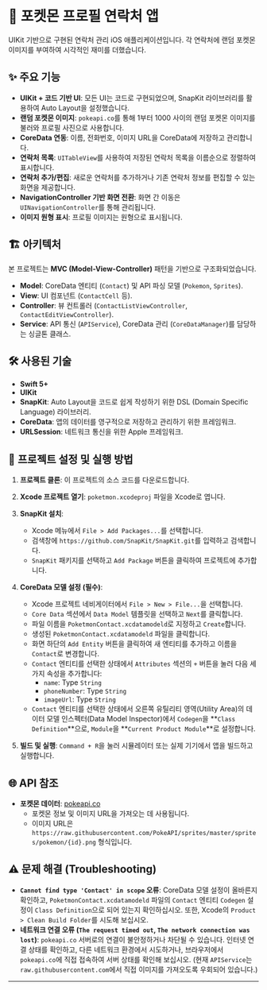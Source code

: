 # 📱 포켓몬 프로필 연락처 앱

UIKit 기반으로 구현된 연락처 관리 iOS 애플리케이션입니다. 각 연락처에 랜덤 포켓몬 이미지를 부여하여 시각적인 재미를 더했습니다.

## ✨ 주요 기능

-   **UIKit + 코드 기반 UI**: 모든 UI는 코드로 구현되었으며, SnapKit 라이브러리를 활용하여 Auto Layout을 설정했습니다.
-   **랜덤 포켓몬 이미지**: `pokeapi.co`를 통해 1부터 1000 사이의 랜덤 포켓몬 이미지를 불러와 프로필 사진으로 사용합니다.
-   **CoreData 연동**: 이름, 전화번호, 이미지 URL을 CoreData에 저장하고 관리합니다.
-   **연락처 목록**: `UITableView`를 사용하여 저장된 연락처 목록을 이름순으로 정렬하여 표시합니다.
-   **연락처 추가/편집**: 새로운 연락처를 추가하거나 기존 연락처 정보를 편집할 수 있는 화면을 제공합니다.
-   **NavigationController 기반 화면 전환**: 화면 간 이동은 `UINavigationController`를 통해 관리됩니다.
-   **이미지 원형 표시**: 프로필 이미지는 원형으로 표시됩니다.

## 🏗️ 아키텍처

본 프로젝트는 **MVC (Model-View-Controller)** 패턴을 기반으로 구조화되었습니다.

-   **Model**: CoreData 엔티티 (`Contact`) 및 API 파싱 모델 (`Pokemon`, `Sprites`).
-   **View**: UI 컴포넌트 (`ContactCell` 등).
-   **Controller**: 뷰 컨트롤러 (`ContactListViewController`, `ContactEditViewController`).
-   **Service**: API 통신 (`APIService`), CoreData 관리 (`CoreDataManager`)를 담당하는 싱글톤 클래스.

## 🛠️ 사용된 기술

-   **Swift 5+**
-   **UIKit**
-   **SnapKit**: Auto Layout을 코드로 쉽게 작성하기 위한 DSL (Domain Specific Language) 라이브러리.
-   **CoreData**: 앱의 데이터를 영구적으로 저장하고 관리하기 위한 프레임워크.
-   **URLSession**: 네트워크 통신을 위한 Apple 프레임워크.

## 🚀 프로젝트 설정 및 실행 방법

1.  **프로젝트 클론**: 이 프로젝트의 소스 코드를 다운로드합니다.

2.  **Xcode 프로젝트 열기**: `poketmon.xcodeproj` 파일을 Xcode로 엽니다.

3.  **SnapKit 설치**:
    *   Xcode 메뉴에서 `File > Add Packages...`를 선택합니다.
    *   검색창에 `https://github.com/SnapKit/SnapKit.git`를 입력하고 검색합니다.
    *   `SnapKit` 패키지를 선택하고 `Add Package` 버튼을 클릭하여 프로젝트에 추가합니다.

4.  **CoreData 모델 설정 (필수)**:
    *   Xcode 프로젝트 네비게이터에서 `File > New > File...`을 선택합니다.
    *   `Core Data` 섹션에서 `Data Model` 템플릿을 선택하고 `Next`를 클릭합니다.
    *   파일 이름을 `PoketmonContact.xcdatamodeld`로 지정하고 `Create`합니다.
    *   생성된 `PoketmonContact.xcdatamodeld` 파일을 클릭합니다.
    *   화면 하단의 `Add Entity` 버튼을 클릭하여 새 엔티티를 추가하고 이름을 `Contact`로 변경합니다.
    *   `Contact` 엔티티를 선택한 상태에서 `Attributes` 섹션의 `+` 버튼을 눌러 다음 세 가지 속성을 추가합니다:
        -   `name`: Type `String`
        -   `phoneNumber`: Type `String`
        -   `imageUrl`: Type `String`
    *   `Contact` 엔티티를 선택한 상태에서 오른쪽 유틸리티 영역(Utility Area)의 데이터 모델 인스펙터(Data Model Inspector)에서 `Codegen`을 **`Class Definition`**으로, `Module`을 **`Current Product Module`**로 설정합니다.

5.  **빌드 및 실행**: `Command + R`을 눌러 시뮬레이터 또는 실제 기기에서 앱을 빌드하고 실행합니다.

## 🌐 API 참조

-   **포켓몬 데이터**: [pokeapi.co](https://pokeapi.co/)
    -   포켓몬 정보 및 이미지 URL을 가져오는 데 사용됩니다.
    -   이미지 URL은 `https://raw.githubusercontent.com/PokeAPI/sprites/master/sprites/pokemon/{id}.png` 형식입니다.

## ⚠️ 문제 해결 (Troubleshooting)

-   **`Cannot find type 'Contact' in scope` 오류**: CoreData 모델 설정이 올바른지 확인하고, `PoketmonContact.xcdatamodeld` 파일의 `Contact` 엔티티 `Codegen` 설정이 `Class Definition`으로 되어 있는지 확인하십시오. 또한, Xcode의 `Product > Clean Build Folder`를 시도해 보십시오.
-   **네트워크 연결 오류 (`The request timed out`, `The network connection was lost`)**: `pokeapi.co` 서버로의 연결이 불안정하거나 차단될 수 있습니다. 인터넷 연결 상태를 확인하고, 다른 네트워크 환경에서 시도하거나, 브라우저에서 `pokeapi.co`에 직접 접속하여 서버 상태를 확인해 보십시오. (현재 `APIService`는 `raw.githubusercontent.com`에서 직접 이미지를 가져오도록 우회되어 있습니다.)

---